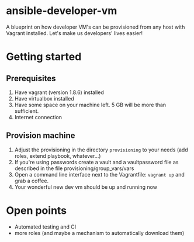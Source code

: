 # ansible-developer-vm
A blueprint on how developer VM's can be provisioned from any host with Vagrant installed. Let's make us developers' lives easier!

# Getting started

## Prerequisites
1. Have vagrant (version 1.8.6) installed
2. Have virtualbox installed
3. Have some space on your machine left. 5 GB will be more than sufficient. 
4. Internet connection

## Provision machine
1. Adjust the provisioning in the directory `provisioning` to your needs (add roles, extend playbook, whatever...)
2. If you're using passwords create a vault and a vaultpassword file as described in the file provisioning/group_vars/vars
3. Open a command line interface next to the Vagrantfile: `vagrant up` and grab a coffee.
4. Your wonderful new dev vm should be up and running now

# Open points
* Automated testing and CI
* more roles (and maybe a mechanism to automatically download them)
